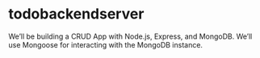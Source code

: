 # todobackendserver
We’ll be building a CRUD App with Node.js, Express, and MongoDB. We’ll use Mongoose for interacting with the MongoDB instance.
